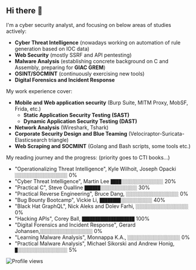 ## Hi there 👋

I'm a cyber security analyst, and focusing on below areas of studies actively:
* **Cyber Threat Intelligence** (nowadays working on automation of rule generation based on IOC data)
* **Web Security** (mostly SSRF and API pentesting)
* **Malware Analysis** (establishing concrete background on C and Assembly, preparing for **GIAC GREM**)
* **OSINT/SOCMINT** (continuously exercising new tools)
* **Digital Forensics and Incident Response**

My work experience cover:
* **Mobile and Web application security** (Burp Suite, MITM Proxy, MobSF, Frida, etc.)
  * **Static Application Security Testing (SAST)**
  * **Dynamic Application Security Testing (DAST)**
* **Network Analysis** (Wireshark, Tshark)
* **Corporate Security Design and Blue Teaming** (Velociraptor-Suricata-Elasticsearch triangle)
* **Web Scraping and SOCMINT** (Golang and Bash scripts, some tools etc.)

My reading journey and the progress:
(priority goes to CTI books...)
- "Operationalizing Threat Intelligence", Kyle Wilhoit, Joseph Opacki `░░░░░░░░░░░░░░░░░░░░` 0%
- "Cyber Threat Intelligence", Martin Lee `████░░░░░░░░░░░░░░░░` 20%
- "Practical C", Steve Oualline `██████░░░░░░░░░░░░░░` 30%
- "Practical Reverse Engineering", Bruce Dang, `░░░░░░░░░░░░░░░░░░░░` 0%
- "Bug Bounty Bootcamp", Vickie Li, `████████░░░░░░░░░░░░` 40%
- "Black Hat GraphQL", Nick Aleks and Dolev Farhi, `░░░░░░░░░░░░░░░░░░░░` 0%
- "Hacking APIs", Corey Ball, `████████████████████` 100%
- "Digital Forensics and Incident Response", Gerard Johansen,`░░░░░░░░░░░░░░░░░░░░` 0%
- "Learning Malware Analysis", Monnappa K.A., `░░░░░░░░░░░░░░░░░░░░` 0%
- "Practical Malware Analysis", Michael Sikorski and Andrew Honig, `█░░░░░░░░░░░░░░░░░░░` 5%

![Profile views](https://komarev.com/ghpvc/?username=5ilent5pring)

<!--
**5ilent5pring/5ilent5pring** is a ✨ _special_ ✨ repository because its `README.md` (this file) appears on your GitHub profile.

Here are some ideas to get you started:

- 🔭 I’m currently working on ...
- 🌱 I’m currently learning ...
- 👯 I’m looking to collaborate on ...
- 🤔 I’m looking for help with ...
- 💬 Ask me about ...
- 📫 How to reach me: ...
- 😄 Pronouns: ...
- ⚡ Fun fact: ...
-->
